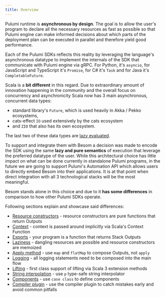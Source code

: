 ```yaml
---
title: Overview
---
```



Pulumi runtime is **asynchronous by design**. The goal is to allow the user's program to declare all the necessary resources 
as fast as possible so that Pulumi engine can make informed decisions about which parts of the deployment plan can be 
executed in parallel and therefore yield good performance. 

Each of the Pulumi SDKs reflects this reality by leveraging the language's asynchronous datatype to implement 
the internals of the SDK that communicate with Pulumi engine via gRPC. 
For Python, it's `asyncio`, for JavaScript and TypeScript it's `Promise`, 
for C# it's `Task` and for Java it's `CompletableFuture`. 

Scala is a **bit different** in this regard. Due to extraordinary amount of innovation happening in the community and the 
overall focus on concurrency and asynchronicity Scala now has 3 main asynchronous, concurrent data types:
- standard library's `Future`, which is used heavily in Akka / Pekko ecosystems, 
- cats-effect `IO` used extensively by the cats ecosystem 
- and `ZIO` that also has its own ecosystem. 

The last two of these data types are [lazy evaluated](https://en.wikipedia.org/wiki/Lazy_evaluation). 

To support and integrate them with Besom a decision was made to encode the SDK using the same **lazy and pure semantics** 
of execution that leverage the preferred datatype of the user. While this architectural choice has little impact on what 
can be done currently in standalone Pulumi programs, in the future we are going to support Pulumi's Automation API 
which allows users to directly embed Besom into their applications. 
It is at that point when direct integration with all 3 technological stacks will be the most meaningful.
​

Besom stands alone in this choice and due to it **has some differences** in comparison to how other Pulumi SDKs operate. 

Following sections explain and showcase said differences:
- [Resource constructors](constructors) - resource constructors are pure functions that return Outputs
- [Context](context) - context is passed around implicitly via Scala's Context Function
- [Exports](exports) - your program is a function that returns Stack Outputs
- [Laziness](laziness) - dangling resources are possible and resource constructors are memoized
- [Apply method](apply_methods) - use `map` and `flatMap` to compose Outputs, not `apply`
- [Logging](logging) - all logging statements need to be composed into the main flow
- [Lifting](lifting) - first class support of lifting via Scala 3 extension methods
- [String interpolation](interpolation) - use `p` type-safe string interpolator
- [Components](components) - use `case class` to define components
- [Compiler plugin](compiler_plugin) - use the compiler plugin to catch mistakes early and avoid common pitfalls
